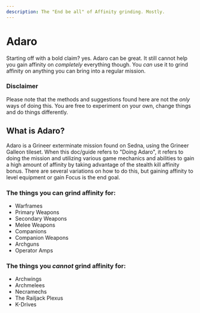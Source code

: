 ```yaml
---
description: The "End be all" of Affinity grinding. Mostly.
---
```


# Adaro

Starting off with a bold claim? yes. Adaro can be great. It still cannot help you gain affinity on _completely_ everything though. You _can_ use it to grind affinity on anything you can bring into a regular mission.&#x20;

### **Disclaimer**

Please note that the methods and suggestions found here are not the _only_ ways of doing this. You are free to experiment on your own, change things and do things differently.

## What is Adaro?

Adaro is a Grineer exterminate mission found on Sedna, using the Grineer Galleon tileset. When this doc/guide refers to "Doing Adaro", it refers to doing  the mission and utilizing various game mechanics and abilities to gain a high amount of affinity by taking advantage of the stealth kill affinity bonus. There are several variations on how to do this, but gaining affinity to level equipment or gain Focus is the end goal.

### **The things you can grind affinity for:**

* Warframes
* Primary Weapons
* Secondary Weapons
* Melee Weapons
* Companions
* Companion Weapons
* Archguns
* Operator Amps

### The things you _cannot_ grind affinity for:

* Archwings
* Archmelees
* Necramechs
* The Railjack Plexus
* K-Drives
